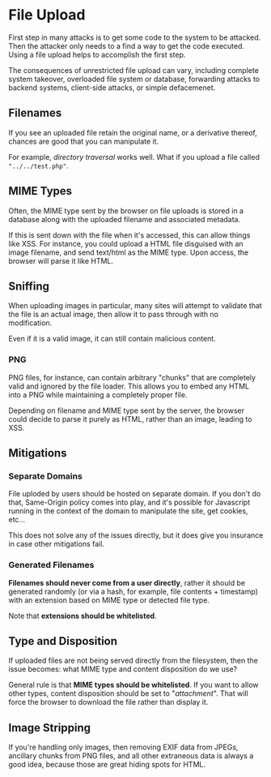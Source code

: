 # File Upload

First step in many attacks is to get some code to the system to be attacked. Then the attacker only needs to a find a way to get the code executed. Using a file upload helps to accomplish the first step.

The consequences of unrestricted file upload can vary, including complete system takeover, overloaded file system or database, forwarding attacks to backend systems, client-side attacks, or simple defacemenet.

## Filenames

If you see an uploaded file retain the original name, or a derivative thereof, chances are good that you can manipulate it.

For example, _directory traversal_ works well. What if you upload a file called `"../../test.php"`.

## MIME Types

Often, the MIME type sent by the browser on file uploads is stored in a database along with the uploaded filename and associated metadata.

If this is sent down with the file when it's accessed, this can allow things like XSS. For instance, you could upload a HTML file disguised with an image filename, and send text/html as the MIME type. Upon access, the browser will parse it like HTML.

## Sniffing

When uploading images in particular, many sites will attempt to validate that the file is an actual image, then allow it to pass through with no modification.

Even if it is a valid image, it can still contain malicious content.

### PNG

PNG files, for instance, can contain arbitrary "chunks" that are completely valid and ignored by the file loader. This allows you to embed any HTML into a PNG while maintaining a completely proper file.

Depending on filename and MIME type sent by the server, the browser could decide to parse it purely as HTML, rather than an image, leading to XSS.

## Mitigations

### Separate Domains

File uploded by users should be hosted on separate domain. If you don't do that, Same-Origin policy comes into play, and it's possible for Javascript running in the context of the domain to manipulate the site, get cookies, etc...

This does not solve any of the issues directly, but it does give you insurance in case other mitigations fail.

### Generated Filenames

__Filenames should never come from a user directly__, rather it should be generated randomly (or via a hash, for example, file contents + timestamp) with an extension based on MIME type or detected file type.

Note that __extensions should be whitelisted__.

## Type and Disposition

If uploaded files are not being served directly from the filesystem, then the issue becomes: what MIME type and content disposition do we use?

General rule is that __MIME types should be whitelisted__. If you want to allow other types, content disposition should be set to "_attachment_". That will force the browser to download the file rather than display it.

## Image Stripping

If you're handling only images, then removing EXIF data from JPEGs, ancillary chunks from PNG files, and all other extraneous data is always a good idea, because those are great hiding spots for HTML.
